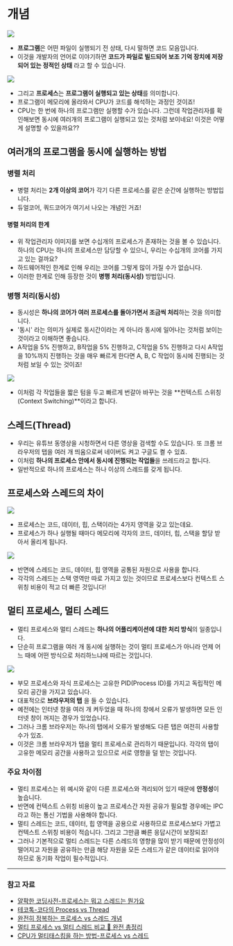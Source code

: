 # 개념

![](https://img1.daumcdn.net/thumb/R1280x0/?scode=mtistory2&fname=https%3A%2F%2Fblog.kakaocdn.net%2Fdn%2Fcibts4%2FbtsswU5URAi%2F6c9AuGcjVQ5G497Fjs1esk%2Fimg.jpg)
- **프로그램**은 어떤 파일이 실행되기 전 상태, 다시 말하면 코드 모음입니다.
- 이것을 개발자의 언어로 이야기하면 **코드가 파일로 빌드되어 보조 기억 장치에 저장되어 있는 정적인 상태** 라고 할 수 있습니다.

![](https://img1.daumcdn.net/thumb/R1280x0/?scode=mtistory2&fname=https%3A%2F%2Fblog.kakaocdn.net%2Fdn%2FOjfS4%2FbtsswU5UTFE%2FKSxpGaAE8sTQSoS1F3hHNk%2Fimg.png)
- 그리고 **프로세스**는 **프로그램이 실행되고 있는 상태**를 의미합니다.
- 프로그램이 메모리에 올라와서 CPU가 코드를 해석하는 과정인 것이죠!
- CPU는 한 번에 하나의 프로그램만 실행할 수가 있습니다. 그런데 작업관리자를 확인해보면 동시에 여러개의 프로그램이 실행되고 있는 것처럼 보이네요! 이것은 어떻게 설명할 수 있을까요??

## 여러개의 프로그램을 동시에 실행하는 방법

### 병렬 처리

- 병렬 처리는 **2개 이상의 코어**가 각기 다른 프로세스를 같은 순간에 실행하는 방법입니다.
- 듀얼코어, 쿼드코어가 여기서 나오는 개념인 거죠!

#### 병렬 처리의 한계

- 위 작업관리자 이미지를 보면 수십개의 프로세스가 존재하는 것을 볼 수 있습니다. 하나의 CPU는 하나의 프로세스만 담당할 수 있으니, 우리는 수십개의 코어를 가지고 있는 걸까요?
- 하드웨어적인 한계로 인해 우리는 코어를 그렇게 많이 가질 수가 없습니다.
- 이러한 한계로 인해 등장한 것이 **병행 처리(동시성)** 방법입니다.

### 병행 처리(동시성)

- 동시성은 **하나의 코어가 여러 프로세스를 돌아가면서 조금씩 처리**하는 것을 의미합니다.
- '동시' 라는 의미가 실제로 동시간이라는 게 아니라 동시에 일어나는 것처럼 보이는 것이라고 이해하면 좋습니다.
- A작업을 5% 진행하고, B작업을 5% 진행하고, C작업을 5% 진행하고 다시 A작업을 10%까지 진행하는 것을 매우 빠르게 한다면 A, B, C 작업이 동시에 진행되는 것처럼 보일 수 있는 것이죠!

![](https://blog.kakaocdn.net/dn/6lZ20/btssvvZYrdM/BKtxr8GsBKpWdmrFKMIy50/img.gif)

- 이처럼 각 작업들을 짧은 텀을 두고 빠르게 번갈아 바꾸는 것을 **컨텍스트 스위칭(Context Switching)**이라고 합니다.

## 스레드(Thread)

- 우리는 유튜브 동영상을 시청하면서 다른 영상을 검색할 수도 있습니다. 또 크롬 브라우저의 탭을 여러 개 띄움으로써 네이버도 켜고 구글도 켤 수 있죠.
- 이처럼 **하나의 프로세스 안에서 동시에 진행되는 작업들**을 쓰레드라고 합니다.
- 일반적으로 하나의 프로세스는 하나 이상의 스레드를 갖게 됩니다.

## 프로세스와 스레드의  차이

![](https://blog.kakaocdn.net/dn/vkdrh/btssvUSFhFH/HwBnA2rKSBvU8K94XK1X01/img.gif)

- 프로세스는 코드, 데이터, 힙, 스택이라는 4가지 영역을 갖고 있는데요.
- 프로세스가 하나 실행될 때마다 메모리에 각자의 코드, 데이터, 힙, 스택을 할당 받아서 올리게 됩니다.

![](https://img1.daumcdn.net/thumb/R1280x0/?scode=mtistory2&fname=https%3A%2F%2Fblog.kakaocdn.net%2Fdn%2FciXTE4%2FbtsslcAjnn0%2Fl5G2y1BS89PlJ2hAopwGq0%2Fimg.png)

- 반면에 스레드는 코드, 데이터, 힙 영역을 공통된 자원으로 사용을 합니다.
- 각각의 스레드는 스택 영역만 따로 가지고 있는 것이므로 프로세스보다 컨텍스트 스위칭 비용이 적고 더 빠른 것입니다!

## 멀티 프로세스, 멀티 스레드

- 멀티 프로세스와 멀티 스레드는 **하나의 어플리케이션에 대한 처리 방식**의 일종입니다.
- 단순히 프로그램을 여러 개 동시에 실행하는 것이 멀티 프로세스가 아니라 언제 어느 때에 어떤 방식으로 처리하느냐에 따르는 것입니다.

![](https://img1.daumcdn.net/thumb/R1280x0/?scode=mtistory2&fname=https%3A%2F%2Fblog.kakaocdn.net%2Fdn%2Fb7p51d%2Fbtssihhde5F%2FjNkIEhq0n7RUHkRe0WuxJ1%2Fimg.png)

- 부모 프로세스와 자식 프로세스는 고유한 PID(Process ID)를 가지고 독립적인 메모리 공간을 가지고 있습니다.
- 대표적으로 **브라우저의 탭** 을 들 수 있습니다.
- 예전에는 인터넷 창을 여러 개 켜두었을 때 하나의 창에서 오류가 발생하면 모든 인터넷 창이 꺼지는 경우가 있었습니다.
- 그러나 크롬 브라우저는 하나의 탭에서 오류가 발생해도 다른 탭은 여전히 사용할 수가 있죠.
- 이것은 크롬 브라우저가 탭을 멀티 프로세스로 관리하기 때문입니다. 각각의 탭이 고유한 메모리 공간을 사용하고 있으므로 서로 영향을 덜 받는 것입니다.

### 주요 차이점

- 멀티 프로세스는 위 예시와 같이 다른 프로세스와 격리되어 있기 때문에 **안정성**이 높습니다.
- 반면에 컨텍스트 스위칭 비용이 높고 프로세스간 자원 공유가 필요할 경우에는 IPC라고 하는 통신 기법을 사용해야 합니다.
- 멀티 스레드는 코드, 데이터, 힙 영역을 공용으로 사용하므로 프로세스보다 가볍고 컨텍스트 스위칭 비용이 적습니다. 그리고 그만큼 빠른 응답시간이 보장되죠!
- 그러나 기본적으로 멀티 스레드는 다른 스레드의 영향을 많이 받기 때문에 안정성이 떨어지고 자원을 공유하는 만큼 해당 자원을 모든 스레드가 같은 데이터로 읽어야 하므로 동기화 작업이 필수적입니다. 


---
### 참고 자료

- [얄팍한 코딩사전-프로세스는 뭐고 스레드는 뭔가요](https://www.youtube.com/watch?v=iks_Xb9DtTM)
- [테코톡-코다의 Process vs Thread](https://www.youtube.com/watch?v=1grtWKqTn50)
- [완전히 정복하는 프로세스 vs 스레드 개념](https://inpa.tistory.com/entry/%F0%9F%91%A9%E2%80%8D%F0%9F%92%BB-%ED%94%84%EB%A1%9C%EC%84%B8%EC%8A%A4-%E2%9A%94%EF%B8%8F-%EC%93%B0%EB%A0%88%EB%93%9C-%EC%B0%A8%EC%9D%B4#thankYou)
- [멀티 프로세스 vs 멀티 스레드 비교 💯 완전 총정리](https://inpa.tistory.com/entry/%F0%9F%91%A9%E2%80%8D%F0%9F%92%BB-multi-process-multi-thread)
- [CPU가 멀티태스킹을 하는 방법-프로세스 vs 스레드](https://hongong.hanbit.co.kr/cpu%EA%B0%80-%EB%A9%80%ED%8B%B0%ED%83%9C%EC%8A%A4%ED%82%B9%EC%9D%84-%ED%95%98%EB%8A%94-%EB%B0%A9%EB%B2%95-%ED%94%84%EB%A1%9C%EC%84%B8%EC%8A%A4-vs-%EC%8A%A4%EB%A0%88%EB%93%9C/)